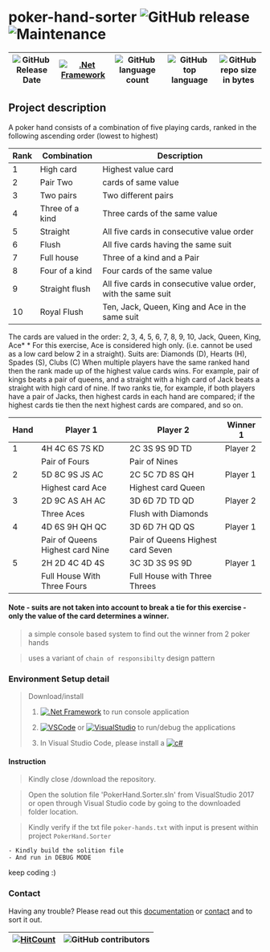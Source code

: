 
# poker-hand-sorter ![GitHub release](https://img.shields.io/github/release/ajeetx/poker-hand.svg?style=for-the-badge) ![Maintenance](https://img.shields.io/maintenance/yes/2021.svg?style=for-the-badge)


| ![GitHub Release Date](https://img.shields.io/github/release-date/ajeetx/poker-hand.svg?style=plastic) |[![.Net Framework](https://img.shields.io/badge/DotNet-2.1-blue.svg?style=plastic)](https://www.microsoft.com/net/download/dotnet-core/2.1) | ![GitHub language count](https://img.shields.io/github/languages/count/ajeetx/poker-hand.svg?style=plastic)| ![GitHub top language](https://img.shields.io/github/languages/top/ajeetx/poker-hand.svg) |![GitHub repo size in bytes](https://img.shields.io/github/repo-size/ajeetx/poker-hand.svg) 
| ---          | ---        | ---      | ---       | --- |


## Project description

A poker hand consists of a combination of five playing cards, ranked in the following ascending order (lowest to highest)

|   Rank   |    Combination   |   Description   |
| --------- | ---------------- | --------------   |
|   1     |    High card    |   Highest value card    |
|   2     |    Pair Two     |   cards of same value    |
|   3    |   Two pairs   |   Two different pairs    |
|   4    |   Three of a kind   |   Three cards of the same value |
|   5    |   Straight    |  All five cards in consecutive value order   |
|   6   |    Flush    |  All five cards having the same suit   |
|    7   |  Full house   |    Three of a kind and a Pair   |
|    8   |  Four of a kind   |   Four cards of the same value   |
|    9   | Straight flush   |    All five cards in consecutive value order, with the same suit    |
|   10   |  Royal Flush   | Ten, Jack, Queen, King and Ace in the same suit   |


The cards are valued in the order: 2, 3, 4, 5, 6, 7, 8, 9, 10, Jack, Queen, King, Ace* * For this exercise, Ace is considered high only. (i.e. cannot be used as a low card below 2 in a straight). Suits are: Diamonds (D), Hearts (H), Spades (S), Clubs (C) When multiple players have the same ranked hand then the rank made up of the highest value cards wins. For example,  pair of kings beats a pair of queens, and a straight with a high card of Jack beats a straight with high card of nine. If two ranks tie, for example, if both players have a pair of Jacks, then highest cards in each hand are compared; if the highest cards tie then the next highest cards are compared, and so on. 


|   Hand   |   Player 1   |   Player 2   | Winner 1   |
|   -----   |   ----    | ----    |   ----   |
|   1  | 4H 4C 6S 7S KD    |    2C 3S 9S 9D TD   |     Player 2   |
|    |   Pair of Fours  |    Pair of Nines   |     | 
|   2   |  5D 8C 9S JS AC    |  2C 5C 7D 8S QH    |   Player 1    |    4 4D 6S 9H QH QC Pair of Queens Highest card Nine 3D 6D 7H QD 
|   |   Highest card Ace   |    Highest card Queen    |   |
|   3   | 2D 9C AS AH AC    |   3D 6D 7D TD QD   |   Player 2   |
|   |   Three Aces   | Flush with Diamonds   |      | 
|    4   |    4D 6S 9H QH QC    |   3D 6D 7H QD QS    |    Player 1    |
|    |   Pair of Queens Highest card Nine    |   Pair of Queens Highest card Seven   |    |
|   5    |    2H 2D 4C 4D 4S    |   3C 3D 3S 9S 9D   |    Player 1   |
|   |  Full House With Three Fours    |  Full House with Three Threes    |   |


#### Note - suits are not taken into account to break a tie for this exercise - only the value of the card determines a winner.


> a simple console based system to find out the winner from 2 poker hands

> uses a variant of `chain of responsibilty` design pattern  

### Environment Setup detail

> Download/install   	
>	1.	[![.Net Framework](https://img.shields.io/badge/DotNet-2.1_Framework-blue.svg?style=plastic)](https://www.microsoft.com/net/download/dotnet-core/2.1) to run console application
>   
>	2. [![VSCode](https://img.shields.io/badge/VS-Code-blue.svg?style=plastic)](https://code.visualstudio.com/) or [![VisualStudio](https://img.shields.io/badge/VS-2017-blue.svg?style=plastic)](https://visualstudio.microsoft.com/vs/older-downloads/) to run/debug the applications
>	
>   3. In Visual Studio Code, please install a [![c#](https://img.shields.io/badge/cSharp-extension-blue.svg?style=plastic)](https://github.com/OmniSharp/omnisharp-roslyn)
>   

#### Instruction

>   Kindly close /download the repository.

>   Open the solution file 'PokerHand.Sorter.sln' from VisualStudio 2017 or open through Visual Studio code by going to the downloaded folder location.

>   Kindly verify if the txt file `poker-hands.txt` with input is present within project `PokerHand.Sorter`
    
    - Kindly build the solition file 
    - And run in DEBUG MODE



keep coding :)


### Contact

Having any trouble? Please read out this [documentation](https://github.com/AJEETX/poker-hand/blob/master/README.md) or [contact](mailto:ajeetkumar@email.com) and to sort it out.

 [![HitCount](http://hits.dwyl.io/ajeetx/poker-hand/projects/1.svg)](http://hits.dwyl.io/ajeetx/poker-hand/projects/1) | ![GitHub contributors](https://img.shields.io/github/contributors/ajeetx/poker-hand.svg?style=plastic)|
 | --- | --- |


